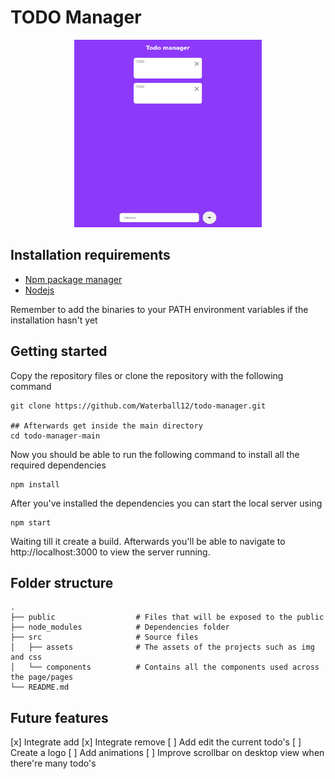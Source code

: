 # TODO Manager

<p align="center">
  <img width="300" height="300" src="https://github.com/Waterball12/todo-manager/blob/main/public/todo-app.png?raw=true">
</p>

## Installation requirements

- [Npm package manager](https://www.npmjs.com/get-npm)
- [Nodejs](https://nodejs.org/en/download/)

Remember to add the binaries to your PATH environment variables if the installation hasn't yet 

## Getting started

Copy the repository files or clone the repository with the following command

```git
git clone https://github.com/Waterball12/todo-manager.git

## Afterwards get inside the main directory
cd todo-manager-main
```

Now you should be able to run the following command to install all the required dependencies

```
npm install
```

After you've installed the dependencies you can start the local server using

```
npm start
```

Waiting till it create a build. Afterwards you'll be able to navigate to http://localhost:3000 to view the server running.

## Folder structure

    .
    ├── public                  # Files that will be exposed to the public
    ├── node_modules            # Dependencies folder
    ├── src                     # Source files
    │   ├── assets              # The assets of the projects such as img and css
    │   └── components          # Contains all the components used across the page/pages
    └── README.md

## Future features

[x] Integrate add
[x] Integrate remove
[ ] Add edit the current todo's
[ ] Create a logo
[ ] Add animations
[ ] Improve scrollbar on desktop view when there're many todo's
